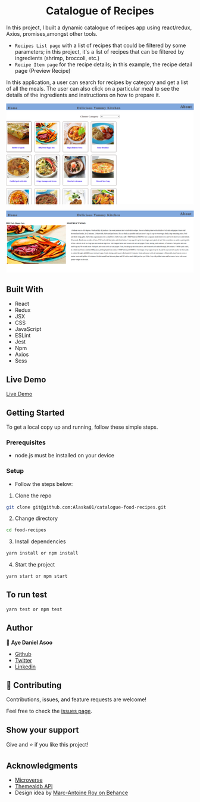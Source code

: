 <h1 align="center">Catalogue of Recipes</h1>

> 
In this project, I built a dynamic catalogue of recipes app using react/redux, Axios, promises,amongst other tools.
- `Recipes List page` with a list of recipes that could be filtered by some parameters; in this project, it's a list of recipes that can be filtered by ingredients (shrimp, broccoli, etc.)
- `Recipe Item page` for the recipe details; in this example, the recipe detail page (Preview Recipe)

In this application, a user can search for recipes by category and get a list of all the meals. The user can also click on a particular meal to see the details of the ingredients and instructions on how to prepare it.

![screenshot](./src/meala.png)

![screenshot](./src/meala2.png)

## Built With

- React
- Redux
- JSX
- CSS
- JavaScript
- ESLint
- Jest
- Npm
- Axios
- Scss

## Live Demo
[Live Demo](https://aye-food-recipe.netlify.app/)

## Getting Started

To get a local copy up and running, follow these simple steps.

### Prerequisites

- node.js must be installed on your device

### Setup

- Follow the steps below:

1. Clone the repo

```sh
git clone git@github.com:Alaska01/catalogue-food-recipes.git
```
2. Change directory 
```sh
cd food-recipes
```

3. Install dependencies

```sh
yarn install or npm install
```

4. Start the project

```sh
yarn start or npm start
```

## To run test
```sh
yarn test or npm test
```

## Author

👤 **Aye Daniel Asoo**

- [Github](https://github.com/Alaska01)
- [Twitter](https://twitter.com/AyeAsoo)
- [Linkedin](https://www.linkedin.com/in/daniel-asoo-aye/)

## 🤝 Contributing

Contributions, issues, and feature requests are welcome!

Feel free to check the [issues page](https://github.com/Alaska01/catalogue-food-recipes/issues).

## Show your support

Give and ⭐️ if you like this project!

## Acknowledgments

- [Microverse](https://www.microverse.org/)
- <a href="https://www.themealdb.com/api.php" target="_blank">Themealdb API</a>
- Design idea by <a href="https://www.behance.net/gallery/11351281/NomNom" target="_blank">Marc-Antoine Roy on Behance</a>